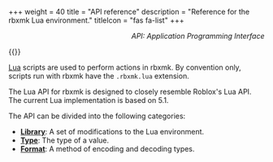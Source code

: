 +++
weight = 40
title = "API reference"
description = "Reference for the rbxmk Lua environment."
titleIcon = "fas fa-list"
+++

<p style="text-align:right"><i>API: Application Programming Interface</i></p>

{{<warn-v0>}}

[Lua](https://lua.org/) scripts are used to perform actions in rbxmk. By
convention only, scripts run with rbxmk have the `.rbxmk.lua` extension.

The Lua API for rbxmk is designed to closely resemble Roblox's Lua API. The
current Lua implementation is based on 5.1.

The API can be divided into the following categories:

- [**Library**](api/libraries): A set of modifications to the Lua environment.
- [**Type**](api/types): The type of a value.
- [**Format**](api/formats): A method of encoding and decoding types.
